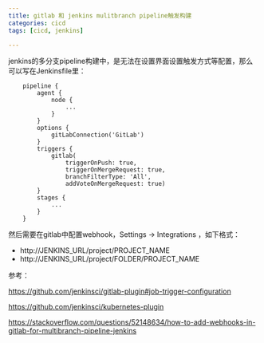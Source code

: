 ```yaml
---
title: gitlab 和 jenkins mulitbranch pipeline触发构建
categories: cicd
tags: [cicd, jenkins]

---
```


jenkins的多分支pipeline构建中，是无法在设置界面设置触发方式等配置，那么可以写在Jenkinsfile里：

```
    pipeline {
        agent {
            node {
                ...
            }
        }
        options {
            gitLabConnection('GitLab')
        }
        triggers {
            gitlab(
                triggerOnPush: true,
                triggerOnMergeRequest: true,
                branchFilterType: 'All',
                addVoteOnMergeRequest: true)
        }
        stages {
            ...
        }
    }

```
然后需要在gitlab中配置webhook，Settings -> Integrations ，如下格式：
- http://JENKINS_URL/project/PROJECT_NAME
- http://JENKINS_URL/project/FOLDER/PROJECT_NAME

参考：

https://github.com/jenkinsci/gitlab-plugin#job-trigger-configuration

https://github.com/jenkinsci/kubernetes-plugin

https://stackoverflow.com/questions/52148634/how-to-add-webhooks-in-gitlab-for-multibranch-pipeline-jenkins
